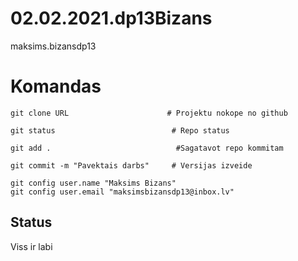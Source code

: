 # 02.02.2021.dp13Bizans
maksims.bizansdp13
    
# Komandas 
```
git clone URL                      # Projektu nokope no github

git status                          # Repo status

git add .                            #Sagatavot repo kommitam

git commit -m "Pavektais darbs"     # Versijas izveide 

git config user.name "Maksims Bizans"
git config user.email "maksimsbizansdp13@inbox.lv"
```


## Status
Viss ir labi
